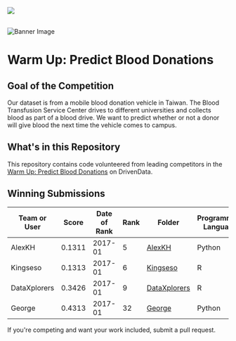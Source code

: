 [<img src='https://community.drivendata.org/uploads/default/optimized/1X/e055d38472b1ae95f54110375180ceb4449c026b_1_690x111.png'>](https://www.drivendata.org/)
<br><br>

![Banner Image](https://s3.amazonaws.com:443/drivendata/comp_images/2.jpg)

# Warm Up: Predict Blood Donations

## Goal of the Competition
Our dataset is from a mobile blood donation vehicle in Taiwan. The Blood Transfusion Service Center drives to different universities and collects blood as part of a blood drive. We want to predict whether or not a donor will give blood the next time the vehicle comes to campus.

## What's in this Repository
This repository contains code volunteered from leading competitors in the [Warm Up: Predict Blood Donations](https://www.drivendata.org/competitions/2/warm-up-predict-blood-donations/) on DrivenData.


## Winning Submissions

Team or User | Score | Date of Rank | Rank | Folder | Programming Language
--- | --- | --- | --- | --- | ---
AlexKH | 0.1311 | 2017-01 | 5 | [AlexKH](AlexKH) | Python
Kingseso | 0.1313 | 2017-01 | 6 | [Kingseso](Kingseso) | R
DataXplorers | 0.3426 | 2017-01 | 9 | [DataXplorers](DataXplorers) | R
George | 0.4313 | 2017-01 | 32 | [George](George) | Python

If you're competing and want your work included, submit a pull request.
